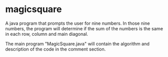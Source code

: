 # magicsquare
A java program that prompts the user for nine numbers. In those nine numbers, the program will determine if the sum of the numbers is the same in each row, column and main diagonal. 

The main program "MagicSquare.java" will contain the algorithm and description of the code in the comment section.
